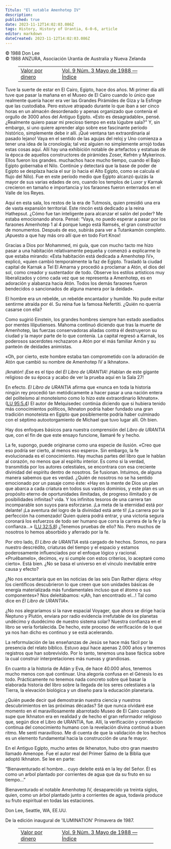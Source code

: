 ```yaml
---
Título: "El notable Amenhotep IV"
description: 
published: true
date: 2023-11-12T14:02:03.086Z
tags: History, History of Urantia, 6-0-6, article
editor: markdown
dateCreated: 2023-11-12T14:02:03.086Z
---
```


<p class="v-card v-sheet theme--light grey lighten-3 px-2 py-1">© 1988 Don Lee<br>© 1988 ANZURA, Asociación Urantia de Australia y Nueva Zelanda</p>
<figure class="table chapter-navigator">
  <table>
    <tbody>
      <tr>
        <td>
        <a href="/es/article/Rob_Crickett/Value_For_Money">
          <span class="mdi mdi-arrow-left-drop-circle"></span><span class="pl-2">Valor por dinero</span>
        </a>
        </td>
        <td>
        <a href="/es/index/articles_606#vol-9-núm-3-mayo-de-1988">
          <span class="mdi mdi-book-open-variant"></span><span class="pl-2">Vol. 9 Núm. 3 Mayo de 1988 — Índice</span>
        </a>
        </td>
        <td>
        </td>
      </tr>
    </tbody>
  </table>
</figure>



Tuve la suerte de estar en El Cairo, Egipto, hace dos años. Mi primer día allí tuve que pasar la mañana en el Museo de El Cairo cuando lo único que realmente quería hacer era ver las Grandes Pirámides de Giza y la Esfinge que las custodiaba. Pero estuve atrapado durante lo que iban a ser cinco horas en un almacén desordenado y apenas organizado que contenía el orgullo de 3000 años del Antiguo Egipto. «Esto es desagradable», pensé. ¿Realmente quiero pasar mi precioso tiempo en esta lúgubre sala?" Y, sin embargo, si uno quiere aprender algo sobre ese fascinante período histórico, simplemente debe ir allí. ¡Qué ventana tan extraordinaria al pasado lejano! Vaya en el sentido de las agujas del reloj y Uno comienza a tener una idea de la cronología; tal vez alguien no simplemente arrojó todas estas cosas aquí. Allí hay una exhibición notable de artefactos y estatuas de la época de aquellos constructores de pirámides Zoser, Kefrén y Mykerinos. Ellos fueron los grandes. muchachos hace mucho tiempo, cuando el Bajo Egipto gobernaba el Nilo. Continúe y detectará que la base de poder de Egipto se desplaza hacia el sur (o hacia el Alto Egipto, como se calcula el flujo del Nilo). Fue en este período medio que Egipto alcanzó quizás la mayor de sus varias edades de oro, cuando los templos de Luxor y Karnak crecieron en tamaño e importancia y los faraones fueron enterrados en el Valle de los Reyes.

Aquí en esta sala, los restos de la era de Tutmosis, quien presidió una era de vasta expansión territorial. Este rincón está dedicado a la reina Hathepsut. ¿Cómo fue tan inteligente para alcanzar el salón del poder? Me estaba emocionando ahora. Pensé: “Vaya, no puedo esperar a pasar por los faraones Amenhotep 1 al 4 porque luego está Ramsés, el gran constructor de monumentos. Después de eso, subirás para ver a Tutankamón completo. ¡Apuesto a que hay más oro allí que en todo Fort Knox!

Gracias a Dios por Mohammed, mi guía, que con mucho tacto me hizo pasar a una habitación relativamente pequeña y comenzó a explicarme lo que estaba mirando: «Esta habitación está dedicada a Amenhotep IV», explicó, «quien cambió temporalmente la faz de Egipto. Trasladó la ciudad capital de Karnak a Tel El Amarna y procedió a proclamar a Atón, el dios del sol, como creador y sustentador de todo. Observe los estilos artísticos muy liberalizados y cómo cada vez que se representa a Amenhotep, es en adoración y alabanza hacia Atón. Todos los demás faraones fueron bendecidos o sancionados de alguna manera por la deidad».

El hombre era un rebelde, un rebelde encantador y humilde. No pude evitar sentirme atraída por él. Su reina fue la famosa Nefertiti. ¿Quién no querría casarse con ella?

Como sugirió Einstein, los grandes hombres siempre han estado asediados por mentes liliputienses. Mahoma continuó diciendo que tras la muerte de Amenhotep, las fuerzas conservadoras aliadas contra él destruyeron su ciudad y la mayor parte de lo que contenía. La capital regresó a Karnak, los poderosos sacerdotes rechazaron a Atón por el más familiar Amón y su panteón de deidades animistas.

«Oh, por cierto, este hombre estaba tan comprometido con la adoración de Atón que cambió su nombre de Amenhotep IV a Ikhnaton».

¡Iknatón! ¡Ese es el tipo del _El Libro de URANTIA_! ¡Hablan de este gigante religioso de su época y acabo de ver la prueba aquí en la Sala 27!

En efecto. _El Libro de URANTIA_ afirma que «nunca en toda la historia ningún rey procedió tan metódicamente a hacer pasar a una nación entera del politeísmo al monoteísmo como lo hizo este extraordinario Ikhnaton». (<a id="a48_217"></a>[LU 95:5.4](/es/The_Urantia_Book/95#p5_4)) El autor de Melquisedec continúa diciendo que si hubiera tenido más conocimientos políticos, Ikhnaton podría haber fundado una gran tradición monoteísta en Egipto que posiblemente podría haber culminado con el séptimo autootorgamiento de Michael que tuvo lugar allí. Oh bien.

Hay dos enfoques básicos para nuestra comprensión del _Libro de URANTIA_ que, con el fin de que este ensayo funcione, llamaré fe y hecho.

La fe, supongo, puede originarse como una especie de ilusión. «Creo que eso podría ser cierto, al menos eso espero». Sin embargo, la fe evolucionada es el conocimiento. Hay muchas partes del libro que le hablan al corazón, no menos que al espíritu interior. Es como si la verdad, transmitida por los autores celestiales, se encontrara con esa creciente divinidad del espíritu dentro de nosotros. Se fusionan. Intuimos, de alguna manera sabemos que es verdad. ¿Quién de nosotros no se ha sentido emocionado por un pasaje como éste: «Hay en la mente de Dios un plan que abarca a cada criatura en todos sus vastos dominios, y este plan es un propósito eterno de oportunidades ilimitadas, de progreso ilimitado y de posibilidades infinitas? vida. Y los infinitos tesoros de una carrera tan incomparable son suyos para esforzarse. ¡La meta de la eternidad está por delante! ¡La aventura del logro de la divinidad está ante ti! ¡La carrera por la perfección ha comenzado! Quien quiera podrá entrar, y una victoria segura coronará los esfuerzos de todo ser humano que corra la carrera de la fe y la confianza…» (<a id="a52_1105"></a>[LU 32:5.8](/es/The_Urantia_Book/32#p5_8)) ¿Tenemos pruebas de ello? No. Pero muchos de nosotros lo hemos absorbido y aferrado por la fe.

Por otro lado, _El Libro de URANTIA_ está cargado de hechos. Somos, no para nuestro descrédito, criaturas del tiempo y el espacio y estamos poderosamente influenciados por el enfoque lógico y racional. «Pruébamelo», decimos, «y si cumple con estos criterios, lo aceptaré como cierto». Está bien. ¿No se basa el universo en el vínculo inevitable entre causa y efecto?

¿No nos encantaría que en las noticias de las seis Dan Rather dijera: «Hoy los científicos descubrieron lo que creen que son unidades básicas de energía materializada más fundamentales incluso que el átomo o sus componentes»? Nos deleitábamos: «¡Ah, han encontrado el...! Tal como dice en _El Libro de URANTIA_».

¿No nos alegraríamos si la nave espacial Voyager, que ahora se dirige hacia Neptuno y Plutón, enviara por radio evidencia irrefutable de los planetas undécimo y duodécimo de nuestro sistema solar? Nuestra confianza en el libro se vería fortalecida. De hecho, este proceso de verificación de lo que ya nos han dicho es continuo y se está acelerando.

La reformulación de las enseñanzas de Jesús se hace más fácil por la presencia del relato bíblico. Estuvo aquí hace apenas 2.000 años y tenemos registros que han sobrevivido. Por lo tanto, tenemos una base fáctica sobre la cual construir interpretaciones más nuevas y grandiosas.

En cuanto a la historia de Adán y Eva, de hace 40.000 años, tenemos mucho menos con qué continuar. Una alegoría confusa en el Génesis lo es todo. Prácticamente no tenemos nada concreto sobre qué basar la elaborada historia del libro sobre la llegada de los seres celestiales a la Tierra, la elevación biológica y un diseño para la educación planetaria.

¿Quién puede decir qué demostrarán nuestra ciencia y nuestros descubrimientos en las próximas décadas? Sé que nunca olvidaré ese momento en el maravillosamente abarrotado Museo de El Cairo cuando supe que Ikhnaton era en realidad y de hecho el gran reformador religioso que, según dice el Libro de URANTIA, fue. Allí, la verificación y correlación continua del conocimiento humano con la revelación divina continuó a buen ritmo. Me sentí maravilloso. Me di cuenta de que la validación de los hechos es un elemento fundamental hacia la construcción de una fe mayor.

En el Antiguo Egipto, mucho antes de Ikhenaton, hubo otro gran maestro llamado Amenope. Fue el autor real del Primer Salmo de la Biblia que adoptó Ikhnaton. Se lee en parte:

“Bienaventurado el hombre...
cuyo deleite está en la ley del
Señor.
Él es como un arbol
plantado por corrientes de agua
que da su fruto en su tiempo...”

Bienaventurado el notable Amenhotep IV, desaparecido ya treinta siglos, quien, como un árbol plantado junto a corrientes de agua, todavía produce su fruto espiritual en todas las estaciones.

Don Lee, Seattle, WA, EE.UU.

De la edición inaugural de 'ILUMINATION' Primavera de 1987.



<figure class="table chapter-navigator">
  <table>
    <tbody>
      <tr>
        <td>
        <a href="/es/article/Rob_Crickett/Value_For_Money">
          <span class="mdi mdi-arrow-left-drop-circle"></span><span class="pl-2">Valor por dinero</span>
        </a>
        </td>
        <td>
        <a href="/es/index/articles_606#vol-9-núm-3-mayo-de-1988">
          <span class="mdi mdi-book-open-variant"></span><span class="pl-2">Vol. 9 Núm. 3 Mayo de 1988 — Índice</span>
        </a>
        </td>
        <td>
        </td>
      </tr>
    </tbody>
  </table>
</figure>

